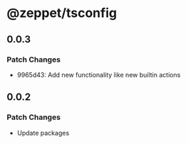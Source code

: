 # @zeppet/tsconfig

## 0.0.3

### Patch Changes

- 9965d43: Add new functionality like new builtin actions

## 0.0.2

### Patch Changes

- Update packages

